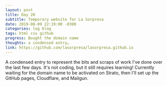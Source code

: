 ```yaml
---
layout: post
title: Day 20
subtitle: Temporary website for La Sorpresa
date: 2019-08-09 22:19:00 -0300
categories: log blog
tags: html css github
progress: Bought the domain name
thoughts: a condensed entry…
link: https://github.com/lasorpresa/lasorpresa.github.io
---
```

A condensed entry to represent the bits and scraps of work I've done over the last few days. It's not coding, but it still requires learning! Currently waiting for the domain name to be activated on Strato, then I'll set up the GitHub pages, Cloudflare, and Mailgun.
